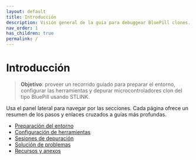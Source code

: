 ```yaml
---
layout: default
title: Introducción
description: Visión general de la guía para debuggear BluePill clones.
nav_order: 1
has_children: true
permalink: /
---
```


# Introducción

> **Objetivo**: proveer un recorrido guiado para preparar el entorno, configurar las herramientas y depurar microcontroladores clon del tipo BluePill usando STLINK.

Usa el panel lateral para navegar por las secciones. Cada página ofrece un resumen de los pasos y enlaces cruzados a guías más profundas.

- [Preparación del entorno](preparacion/)
- [Configuración de herramientas](configuracion/)
- [Sesiones de depuración](debugger/)
- [Solución de problemas](solucion/)
- [Recursos y anexos](referencias/)

